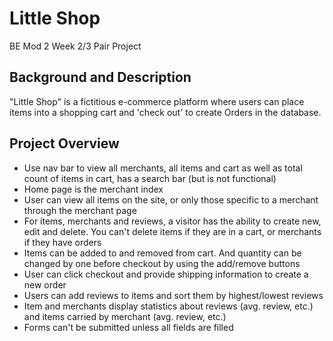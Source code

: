 # Little Shop
BE Mod 2 Week 2/3 Pair Project

## Background and Description

"Little Shop" is a fictitious e-commerce platform where users can place items into a shopping cart and 'check out' to create Orders in the database.

## Project Overview

- Use nav bar to view all merchants, all items and cart as well as total count of items in cart, has a search bar (but is not functional)
- Home page is the merchant index
- User can view all items on the site, or only those specific to a merchant through the merchant page
- For items, merchants and reviews, a visitor has the ability to create new, edit and delete. You can't delete items if they are in a cart, or merchants if they have orders
- Items can be added to and removed from cart. And quantity can be changed by one before checkout by using the add/remove buttons
- User can click checkout and provide shipping information to create a new order
- Users can add reviews to items and sort them by highest/lowest reviews
- Item and merchants display statistics about reviews (avg. review, etc.) and items carried by merchant (avg. review, etc.)
- Forms can't be submitted unless all fields are filled
